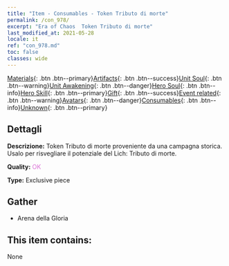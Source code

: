 ```yaml
---
title: "Item - Consumables - Token Tributo di morte"
permalink: /con_978/
excerpt: "Era of Chaos  Token Tributo di morte"
last_modified_at: 2021-05-28
locale: it
ref: "con_978.md"
toc: false
classes: wide
---
```

 [Materials](/ItemsIT/){: .btn .btn--primary}[Artifacts](/ItemsIT/Artifacts/){: .btn .btn--success}[Unit Soul](/ItemsIT/UnitSoul/){: .btn .btn--warning}[Unit Awakening](/ItemsIT/UnitAwakening/){: .btn .btn--danger}[Hero Soul](/ItemsIT/HeroSoul/){: .btn .btn--info}[Hero Skill](/ItemsIT/HeroSkill/){: .btn .btn--primary}[Gift](/ItemsIT/Gift/){: .btn .btn--success}[Event related](/ItemsIT/Events/){: .btn .btn--warning}[Avatars](/ItemsIT/Avatars/){: .btn .btn--danger}[Consumables](/ItemsIT/Consumables/){: .btn .btn--info}[Unknown](/ItemsIT/Unknown/){: .btn .btn--primary}

## Dettagli
 **Descrizione:** Token Tributo di morte proveniente da una campagna storica. Usalo per risvegliare il potenziale del Lich: Tributo di morte.

 **Quality:** <span style="color: #DA70D6">OK</span>

 **Type:** Exclusive piece

## Gather

*    Arena della Gloria 

## This item contains:

  None

